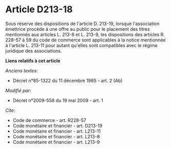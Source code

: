 # Article D213-18

Sous réserve des dispositions de l'article D. 213-19, lorsque l'association émettrice procède à une offre au public pour le
placement des titres mentionnés aux articles L. 213-8 et L. 213-9, les dispositions des articles R. 228-57 à 59 du code de
commerce sont applicables à la notice mentionnée à l'article L. 213-11 pour autant qu'elles sont compatibles avec le régime
juridique des associations.

**Liens relatifs à cet article**

_Anciens textes_:

  - Décret n°85-1322 du 11 décembre 1985 - art. 2 (Ab)

_Modifié par_:

  - Décret n°2009-558 du 19 mai 2009 - art. 1

_Cite_:

  - Code de commerce - art. R228-57
  - Code monétaire et financier - art. D213-19
  - Code monétaire et financier - art. L213-11
  - Code monétaire et financier - art. L213-8
  - Code monétaire et financier - art. L213-9
